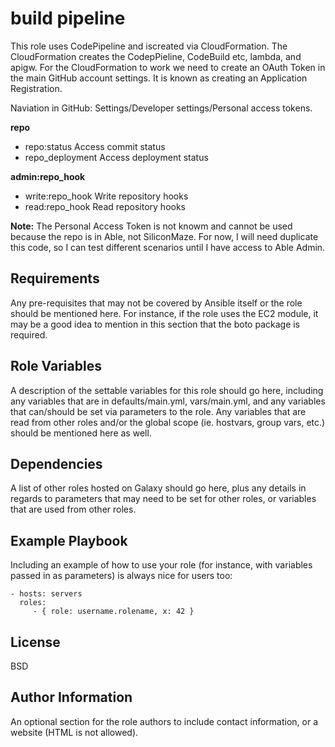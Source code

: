 build pipeline
=========

This role uses CodePipeline and iscreated via CloudFormation. The CloudFormation creates the CodepPieline, CodeBuild etc, lambda, and apigw.
For the CloudFormation to work we need to create an OAuth Token in the main GitHub account settings. It is known as creating an Application Registration.

Naviation in GitHub: Settings/Developer settings/Personal access tokens.

__repo__
- repo:status  Access commit status
- repo_deployment  Access deployment status

__admin:repo_hook__
 - write:repo_hook  Write repository hooks
 - read:repo_hook  Read repository hooks

__Note:__ The Personal Access Token is not knowm and cannot be used because the repo is in Able, not SiliconMaze. For now, I will need duplicate this code, so I can test different scenarios until I have access to Able Admin.


Requirements
------------

Any pre-requisites that may not be covered by Ansible itself or the role should be mentioned here. For instance, if the role uses the EC2 module, it may be a good idea to mention in this section that the boto package is required.

Role Variables
--------------

A description of the settable variables for this role should go here, including any variables that are in defaults/main.yml, vars/main.yml, and any variables that can/should be set via parameters to the role. Any variables that are read from other roles and/or the global scope (ie. hostvars, group vars, etc.) should be mentioned here as well.

Dependencies
------------

A list of other roles hosted on Galaxy should go here, plus any details in regards to parameters that may need to be set for other roles, or variables that are used from other roles.

Example Playbook
----------------

Including an example of how to use your role (for instance, with variables passed in as parameters) is always nice for users too:

    - hosts: servers
      roles:
         - { role: username.rolename, x: 42 }

License
-------

BSD

Author Information
------------------

An optional section for the role authors to include contact information, or a website (HTML is not allowed).
